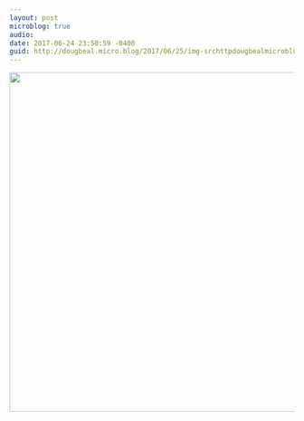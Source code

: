 ```yaml
---
layout: post
microblog: true
audio: 
date: 2017-06-24 23:50:59 -0400
guid: http://dougbeal.micro.blog/2017/06/25/img-srchttpdougbealmicrobloguploadsffefejpg-width.html
---
```

<img src="http://dougbeal.micro.blog/uploads/2017/f36f94efe7.jpg" width="600" height="600" style="height: auto" />
